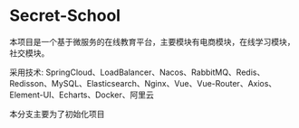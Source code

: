 # Secret-School
本项目是一个基于微服务的在线教育平台，主要模块有电商模块，在线学习模块，社交模块。

采用技术: SpringCloud、LoadBalancer、Nacos、RabbitMQ、Redis、Redisson、MySQL、Elasticsearch、Nginx、Vue、Vue-Router、Axios、Element-UI、Echarts、Docker、阿里云



本分支主要为了初始化项目
